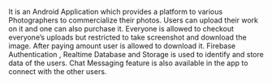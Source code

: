 It is an Android Application which provides a platform to various
Photographers to commercialize their photos.
Users can upload their work on it and one can also purchase it. Everyone is
allowed to checkout everyone’s uploads but restricted to take screenshot and
download the image. After paying amount user is allowed to download it.
Firebase Authentication , Realtime Database and Storage is used to identify
and store data of the users. Chat Messaging feature is also available in the
app to connect with the other users.
